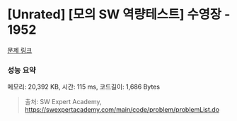 # [Unrated] [모의 SW 역량테스트] 수영장 - 1952 

[문제 링크](https://swexpertacademy.com/main/code/problem/problemDetail.do?contestProbId=AV5PpFQaAQMDFAUq) 

### 성능 요약

메모리: 20,392 KB, 시간: 115 ms, 코드길이: 1,686 Bytes



> 출처: SW Expert Academy, https://swexpertacademy.com/main/code/problem/problemList.do